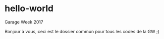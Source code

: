 # hello-world
Garage Week 2017

Bonjour à vous, ceci est le dossier commun pour tous les codes de la GW ;)
